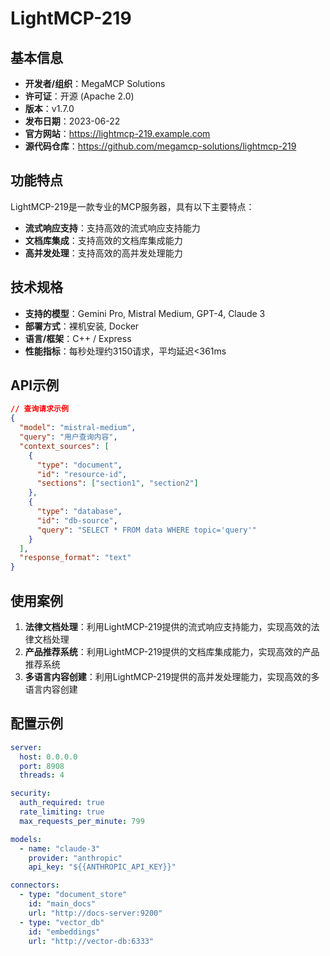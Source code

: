 # LightMCP-219

## 基本信息

- **开发者/组织**：MegaMCP Solutions
- **许可证**：开源 (Apache 2.0)
- **版本**：v1.7.0
- **发布日期**：2023-06-22
- **官方网站**：https://lightmcp-219.example.com
- **源代码仓库**：https://github.com/megamcp-solutions/lightmcp-219

## 功能特点

LightMCP-219是一款专业的MCP服务器，具有以下主要特点：

- **流式响应支持**：支持高效的流式响应支持能力
- **文档库集成**：支持高效的文档库集成能力
- **高并发处理**：支持高效的高并发处理能力


## 技术规格

- **支持的模型**：Gemini Pro, Mistral Medium, GPT-4, Claude 3
- **部署方式**：裸机安装, Docker
- **语言/框架**：C++ / Express
- **性能指标**：每秒处理约3150请求，平均延迟<361ms

## API示例

```json
// 查询请求示例
{
  "model": "mistral-medium",
  "query": "用户查询内容",
  "context_sources": [
    {
      "type": "document",
      "id": "resource-id",
      "sections": ["section1", "section2"]
    },
    {
      "type": "database",
      "id": "db-source",
      "query": "SELECT * FROM data WHERE topic='query'"
    }
  ],
  "response_format": "text"
}
```

## 使用案例

1. **法律文档处理**：利用LightMCP-219提供的流式响应支持能力，实现高效的法律文档处理
2. **产品推荐系统**：利用LightMCP-219提供的文档库集成能力，实现高效的产品推荐系统
3. **多语言内容创建**：利用LightMCP-219提供的高并发处理能力，实现高效的多语言内容创建


## 配置示例

```yaml
server:
  host: 0.0.0.0
  port: 8908
  threads: 4

security:
  auth_required: true
  rate_limiting: true
  max_requests_per_minute: 799

models:
  - name: "claude-3"
    provider: "anthropic"
    api_key: "${{ANTHROPIC_API_KEY}}"

connectors:
  - type: "document_store"
    id: "main_docs"
    url: "http://docs-server:9200"
  - type: "vector_db"
    id: "embeddings"
    url: "http://vector-db:6333"
```